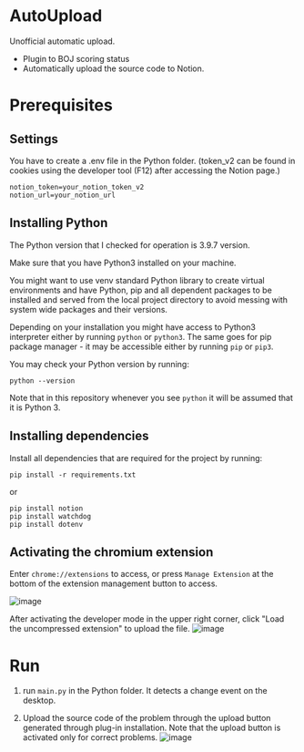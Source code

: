 # AutoUpload

Unofficial automatic upload.

- Plugin to BOJ scoring status
- Automatically upload the source code to Notion.

# Prerequisites

## Settings

You have to create a .env file in the Python folder.
(token_v2 can be found in cookies using the developer tool (F12) after accessing the Notion page.)

```
notion_token=your_notion_token_v2
notion_url=your_notion_url
```

## Installing Python

The Python version that I checked for operation is 3.9.7 version.

Make sure that you have Python3 installed on your machine.

You might want to use venv standard Python library to create virtual environments and have Python, pip and all dependent packages to be installed and served from the local project directory to avoid messing with system wide packages and their versions.

Depending on your installation you might have access to Python3 interpreter either by running `python` or `python3`. The same goes for pip package manager - it may be accessible either by running `pip` or `pip3`.

You may check your Python version by running:

`python --version`

Note that in this repository whenever you see `python` it will be assumed that it is Python 3.

## Installing dependencies

Install all dependencies that are required for the project by running:

`pip install -r requirements.txt`

or

```
pip install notion
pip install watchdog
pip install dotenv
```

## Activating the chromium extension

Enter `chrome://extensions` to access, or press `Manage Extension` at the bottom of the extension management button to access.

![image](https://user-images.githubusercontent.com/44386047/151270761-33642452-23ec-49d8-ad1e-f89f06361b7b.png)

After activating the developer mode in the upper right corner, click "Load the uncompressed extension" to upload the file.
![image](https://user-images.githubusercontent.com/44386047/151270848-92ab5190-b237-4d2d-a4cc-bc9bac8bb9fe.png)

# Run

1. run `main.py` in the Python folder.
   It detects a change event on the desktop.

2. Upload the source code of the problem through the upload button generated through plug-in installation.
   Note that the upload button is activated only for correct problems.
   ![image](https://user-images.githubusercontent.com/44386047/151271158-072e9250-802b-4b4d-9b46-8203a8e5a43e.png)
